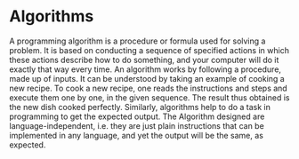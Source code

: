 # Algorithms
A programming algorithm is a procedure or formula used for solving a problem. It is based on conducting a sequence of specified actions in which these actions describe how to do something, and your computer will do it exactly that way every time. An algorithm works by following a procedure, made up of inputs.
It can be understood by taking an example of cooking a new recipe. To cook a new recipe, one reads the instructions and steps and execute them one by one, in the given sequence. The result thus obtained is the new dish cooked perfectly. Similarly, algorithms help to do a task in programming to get the expected output.
The Algorithm designed are language-independent, i.e. they are just plain instructions that can be implemented in any language, and yet the output will be the same, as expected.
